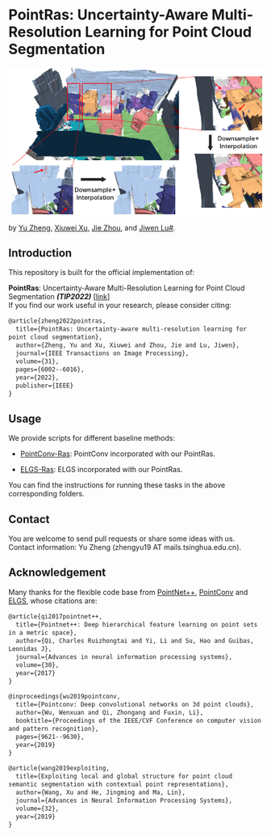 # PointRas: Uncertainty-Aware Multi-Resolution Learning for Point Cloud Segmentation
<img src="./figure/PointRas.png" width="600"/>

by [Yu Zheng](https://yzheng97.github.io/), [Xiuwei Xu](https://xuxw98.github.io/), [Jie Zhou](https://www.au.tsinghua.edu.cn/info/1078/3126.htm), and [Jiwen Lu#](http://ivg.au.tsinghua.edu.cn/Jiwen_Lu/).


## Introduction
This repository is built for the official implementation of:

__PointRas__: Uncertainty-Aware Multi-Resolution Learning for Point Cloud Segmentation ___(TIP2022)___ [[link](https://ieeexplore.ieee.org/document/9892683)]
<br>
If you find our work useful in your research, please consider citing:

```
@article{zheng2022pointras,
  title={PointRas: Uncertainty-aware multi-resolution learning for point cloud segmentation},
  author={Zheng, Yu and Xu, Xiuwei and Zhou, Jie and Lu, Jiwen},
  journal={IEEE Transactions on Image Processing},
  volume={31},
  pages={6002--6016},
  year={2022},
  publisher={IEEE}
}
```


## Usage

We provide scripts for different baseline methods:

* [PointConv-Ras](./PConv): PointConv incorporated with our PointRas.
 
* [ELGS-Ras](.): ELGS incorporated with our PointRas.

You can find the instructions for running these tasks in the above corresponding folders.


## Contact

You are welcome to send pull requests or share some ideas with us. Contact information: Yu Zheng (zhengyu19 AT mails.tsinghua.edu.cn).

## Acknowledgement

Many thanks for the flexible code base from [PointNet++](https://github.com/charlesq34/pointnet2), [PointConv](https://github.com/DylanWusee/pointconv) and [ELGS](https://github.com/fly519/ELGS), whose citations are: 
```
@article{qi2017pointnet++,
  title={Pointnet++: Deep hierarchical feature learning on point sets in a metric space},
  author={Qi, Charles Ruizhongtai and Yi, Li and Su, Hao and Guibas, Leonidas J},
  journal={Advances in neural information processing systems},
  volume={30},
  year={2017}
}
```
```
@inproceedings{wu2019pointconv,
  title={Pointconv: Deep convolutional networks on 3d point clouds},
  author={Wu, Wenxuan and Qi, Zhongang and Fuxin, Li},
  booktitle={Proceedings of the IEEE/CVF Conference on computer vision and pattern recognition},
  pages={9621--9630},
  year={2019}
}
```
```
@article{wang2019exploiting,
  title={Exploiting local and global structure for point cloud semantic segmentation with contextual point representations},
  author={Wang, Xu and He, Jingming and Ma, Lin},
  journal={Advances in Neural Information Processing Systems},
  volume={32},
  year={2019}
}
```

